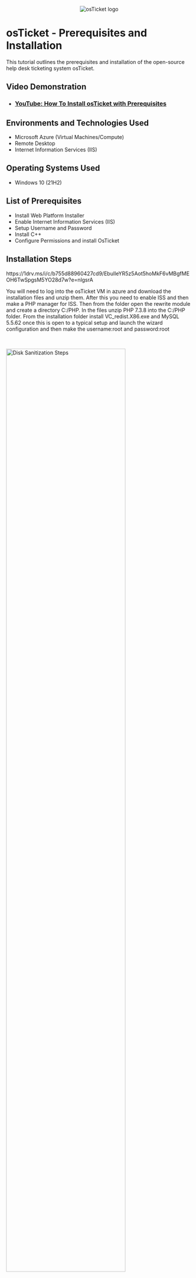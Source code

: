 <p align="center">
<img src="https://i.imgur.com/Clzj7Xs.png" alt="osTicket logo"/>
</p>

<h1>osTicket - Prerequisites and Installation</h1>
This tutorial outlines the prerequisites and installation of the open-source help desk ticketing system osTicket.<br />


<h2>Video Demonstration</h2>

- ### [YouTube: How To Install osTicket with Prerequisites](https://www.youtube.com)

<h2>Environments and Technologies Used</h2>

- Microsoft Azure (Virtual Machines/Compute)
- Remote Desktop
- Internet Information Services (IIS)

<h2>Operating Systems Used </h2>

- Windows 10</b> (21H2)

<h2>List of Prerequisites</h2>

- Install Web Platform Installer
- Enable Internet Information Services (IIS)
- Setup Username and Password
- Install C++
- Configure Permissions and install OsTicket

<h2>Installation Steps</h2>

<p>
https://1drv.ms/i/c/b755d88960427cd9/EbuIleYR5z5Aot5hoMkF6vMBgfMEOH6TwSpgsM5YO28d7w?e=nlgsrA
</p>
<p>
You will need to log into the osTicket VM in azure and download the installation files and unzip them. After this you need to enable ISS and then make a PHP manager for ISS. Then from the folder open the rewrite module and create a directory C:/PHP. In the files unzip PHP 7.3.8 into the C:/PHP folder. From the installation folder install VC_redist.X86.exe and MySQL 5.5.62 once this is open to a typical setup and launch the wizard configuration and then make the username:root and password:root 
</p>
<br />

<p>
<img src="https://i.imgur.com/DJmEXEB.png" height="80%" width="80%" alt="Disk Sanitization Steps"/>
</p>
<p>
Open IIS as an admin, in IIS register PHP, then reload. from the osTicket folder unzip the osTicket-v1.15.8zip and then copy the upload folder into c:\inetpub\wwwroot and then within that file rename the upload folder to osTicket.
</p>
<br />

<p>
<img src="https://i.imgur.com/DJmEXEB.png" height="80%" width="80%" alt="Disk Sanitization Steps"/>
</p>
<p>
go back to IIS and then reload go to sites-default-osTicket then click browse :80. Then go to PHP manager and enable extensions php_imap.dll,php_intl.dll and php_opcache.dll then click refresh. Rename ost-config-php in there assign permissions to everyone and disable inheritance continue setting up osTicket in the browser and install HeidiSQL. open Heidi create a session and create a database called osTicket. In Heidi the database should be osTicket, the username and password: root. Then click install then it should be installed!
<br />
